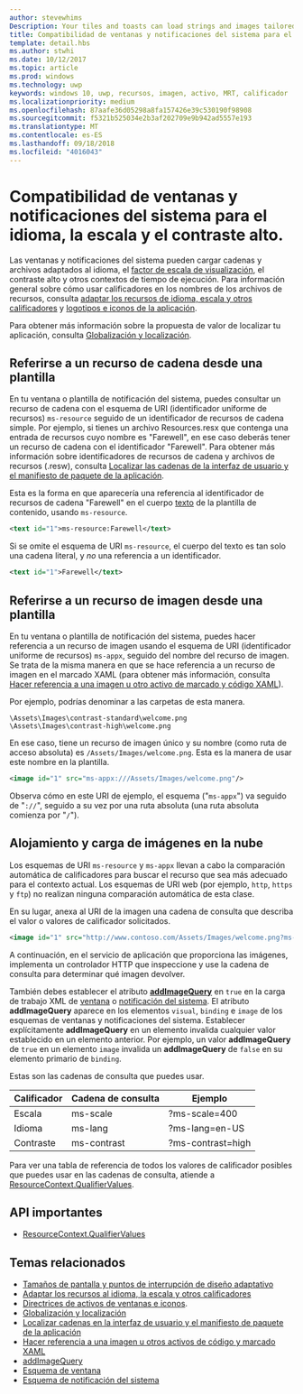 ```yaml
---
author: stevewhims
Description: Your tiles and toasts can load strings and images tailored for display language, display scale factor, high contrast, and other runtime contexts.
title: Compatibilidad de ventanas y notificaciones del sistema para el idioma, la escala y el contraste alto.
template: detail.hbs
ms.author: stwhi
ms.date: 10/12/2017
ms.topic: article
ms.prod: windows
ms.technology: uwp
keywords: windows 10, uwp, recursos, imagen, activo, MRT, calificador
ms.localizationpriority: medium
ms.openlocfilehash: 87aafe36d05298a8fa157426e39c530190f98908
ms.sourcegitcommit: f5321b525034e2b3af202709e9b942ad5557e193
ms.translationtype: MT
ms.contentlocale: es-ES
ms.lasthandoff: 09/18/2018
ms.locfileid: "4016043"
---
```

# <a name="tile-and-toast-notification-support-for-language-scale-and-high-contrast"></a>Compatibilidad de ventanas y notificaciones del sistema para el idioma, la escala y el contraste alto.

Las ventanas y notificaciones del sistema pueden cargar cadenas y archivos adaptados al idioma, el [factor de escala de visualización](../../layout/screen-sizes-and-breakpoints-for-responsive-design.md), el contraste alto y otros contextos de tiempo de ejecución. Para información general sobre cómo usar calificadores en los nombres de los archivos de recursos, consulta [adaptar los recursos de idioma, escala y otros calificadores](../../../app-resources/tailor-resources-lang-scale-contrast.md) y [logotipos e iconos de la aplicación](/windows/uwp/design/style/app-icons-and-logos).

Para obtener más información sobre la propuesta de valor de localizar tu aplicación, consulta [Globalización y localización](../../globalizing/globalizing-portal.md).

## <a name="refer-to-a-string-resource-from-a-template"></a>Referirse a un recurso de cadena desde una plantilla

En tu ventana o plantilla de notificación del sistema, puedes consultar un recurso de cadena con el esquema de URI (identificador uniforme de recursos) `ms-resource` seguido de un identificador de recursos de cadena simple. Por ejemplo, si tienes un archivo Resources.resx que contenga una entrada de recursos cuyo nombre es "Farewell", en ese caso deberás tener un recurso de cadena con el identificador "Farewell". Para obtener más información sobre identificadores de recursos de cadena y archivos de recursos (.resw), consulta [Localizar las cadenas de la interfaz de usuario y el manifiesto de paquete de la aplicación](../../../app-resources/localize-strings-ui-manifest.md).

Esta es la forma en que aparecería una referencia al identificador de recursos de cadena "Farewell" en el cuerpo [texto](/uwp/schemas/tiles/tilesschema/element-text?branch=live) de la plantilla de contenido, usando `ms-resource`.

```xml
<text id="1">ms-resource:Farewell</text>
```

Si se omite el esquema de URI `ms-resource`, el cuerpo del texto es tan solo una cadena literal, y *no* una referencia a un identificador.

```xml
<text id="1">Farewell</text>
```

## <a name="refer-to-an-image-resource-from-a-template"></a>Referirse a un recurso de imagen desde una plantilla

En tu ventana o plantilla de notificación del sistema, puedes hacer referencia a un recurso de imagen usando el esquema de URI (identificador uniforme de recursos) `ms-appx`, seguido del nombre del recurso de imagen. Se trata de la misma manera en que se hace referencia a un recurso de imagen en el marcado XAML (para obtener más información, consulta [Hacer referencia a una imagen u otro activo de marcado y código XAML](../../../app-resources/images-tailored-for-scale-theme-contrast.md#reference-an-image-or-other-asset-from-xaml-markup-and-code)).

Por ejemplo, podrías denominar a las carpetas de esta manera.

```
\Assets\Images\contrast-standard\welcome.png
\Assets\Images\contrast-high\welcome.png
```

En ese caso, tiene un recurso de imagen único y su nombre (como ruta de acceso absoluta) es `/Assets/Images/welcome.png`. Esta es la manera de usar este nombre en la plantilla.

```xml
<image id="1" src="ms-appx:///Assets/Images/welcome.png"/>
```

Observa cómo en este URI de ejemplo, el esquema ("`ms-appx`") va seguido de "`://`", seguido a su vez por una ruta absoluta (una ruta absoluta comienza por "`/`").

## <a name="hosting-and-loading-images-in-the-cloud"></a>Alojamiento y carga de imágenes en la nube

Los esquemas de URI `ms-resource` y `ms-appx` llevan a cabo la comparación automática de calificadores para buscar el recurso que sea más adecuado para el contexto actual. Los esquemas de URI web (por ejemplo, `http`, `https` y `ftp`) no realizan ninguna comparación automática de esta clase.

En su lugar, anexa al URI de la imagen una cadena de consulta que describa el valor o valores de calificador solicitados.

```xml
<image id="1" src="http://www.contoso.com/Assets/Images/welcome.png?ms-lang=en-US"/>
```

A continuación, en el servicio de aplicación que proporciona las imágenes, implementa un controlador HTTP que inspeccione y use la cadena de consulta para determinar qué imagen devolver.

También debes establecer el atributo [**addImageQuery**](/uwp/schemas/tiles/tilesschema/element-visual?branch=live) en `true` en la carga de trabajo XML de [ventana](/uwp/schemas/tiles/tilesschema/schema-root?branch=live) o [notificación del sistema](/uwp/schemas/tiles/toastschema/schema-root?branch=live). El atributo **addImageQuery** aparece en los elementos `visual`, `binding` e `image` de los esquemas de ventanas y notificaciones del sistema. Establecer explícitamente **addImageQuery** en un elemento invalida cualquier valor establecido en un elemento anterior. Por ejemplo, un valor **addImageQuery** de `true` en un elemento `image` invalida un **addImageQuery** de `false` en su elemento primario de `binding`.

Estas son las cadenas de consulta que puedes usar.

| Calificador | Cadena de consulta | Ejemplo |
| --------- | ------------ | ------- |
| Escala | ms-scale | ?ms-scale=400 |
| Idioma | ms-lang | ?ms-lang=en-US |
| Contraste | ms-contrast | ?ms-contrast=high |

Para ver una tabla de referencia de todos los valores de calificador posibles que puedes usar en las cadenas de consulta, atiende a [ResourceContext.QualifierValues](/uwp/api/windows.applicationmodel.resources.core.resourcecontext.QualifierValues).

## <a name="important-apis"></a>API importantes

* [ResourceContext.QualifierValues](/uwp/api/windows.applicationmodel.resources.core.resourcecontext.QualifierValues)

## <a name="related-topics"></a>Temas relacionados

* [Tamaños de pantalla y puntos de interrupción de diseño adaptativo](../../layout/screen-sizes-and-breakpoints-for-responsive-design.md)
* [Adaptar los recursos al idioma, la escala y otros calificadores](../../../app-resources/tailor-resources-lang-scale-contrast.md)
* [Directrices de activos de ventanas e iconos](app-assets.md).
* [Globalización y localización](../../globalizing/globalizing-portal.md)
* [Localizar cadenas en la interfaz de usuario y el manifiesto de paquete de la aplicación](../../../app-resources/localize-strings-ui-manifest.md)
* [Hacer referencia a una imagen u otros activos de código y marcado XAML](../../../app-resources/images-tailored-for-scale-theme-contrast.md)
* [addImageQuery](/uwp/schemas/tiles/tilesschema/element-visual?branch=live)
* [Esquema de ventana](/uwp/schemas/tiles/tilesschema/schema-root?branch=live)
* [Esquema de notificación del sistema](/uwp/schemas/tiles/toastschema/schema-root?branch=live)
